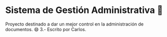 # Sistema de Gestión Administrativa :pushpin:
Proyecto destinado a dar un mejor control en la administración de documentos. :smile:
3.- Escrito por Carlos.